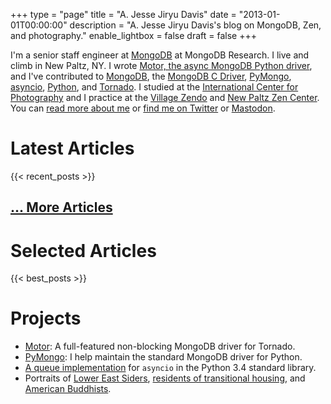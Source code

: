 +++
type = "page"
title = "A. Jesse Jiryu Davis"
date = "2013-01-01T00:00:00"
description = "A. Jesse Jiryu Davis's blog on MongoDB, Zen, and photography."
enable_lightbox = false
draft = false
+++

I'm a senior staff engineer at [MongoDB](http://mongodb.com) at MongoDB Research. I live and climb in New Paltz, NY. I wrote [Motor, the async MongoDB Python driver](http://motor.readthedocs.org/), and I've contributed to [MongoDB](https://github.com/mongodb/mongo), the [MongoDB C Driver](http://mongoc.org/), [PyMongo](https://pymongo.readthedocs.io/en/stable/), [asyncio](https://docs.python.org/3/library/asyncio.html), [Python](http://python.org), and [Tornado](http://www.tornadoweb.org/). I studied at the [International Center for Photography](https://www.icp.org/school) and I practice at the [Village Zendo](http://villagezendo.org/) and [New Paltz Zen Center](https://www.npzc.org/). You can [read more about me](/about/) or [find me on Twitter](https://twitter.com/jessejiryudavis) or <a rel="me" href="https://discuss.systems/@jessejiryudavis">Mastodon</a>.

# Latest Articles

{{< recent_posts >}}

## [... More Articles](/all-posts/)

# Selected Articles

{{< best_posts >}}

# Projects

* [Motor](https://motor.readthedocs.org/): A full-featured non-blocking MongoDB driver for Tornado.
* [PyMongo](http://pypi.python.org/pypi/pymongo/): I help maintain the standard MongoDB driver for Python.
* [A queue implementation](https://codereview.appspot.com/7751044/) for `asyncio` in the Python 3.4 standard library.
* Portraits of [Lower East Siders](/photography/lower-east-side/), [residents of transitional housing](http://emptysqua.re/photography/homeless-shelters/), and [American Buddhists](/photography/new-york-city-zen/).
